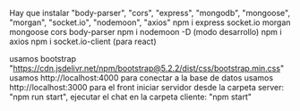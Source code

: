  Hay que instalar "body-parser", "cors", "express", "mongodb", "mongoose", "morgan", "socket.io", "nodemoon", "axios"
 npm i express socket.io morgan mongoose cors body-parser
 npm i nodemoon -D (modo desarrollo)
 npm i axios
 npm i socket.io-client (para react)

usamos bootstrap "https://cdn.jsdelivr.net/npm/bootstrap@5.2.2/dist/css/bootstrap.min.css"
usamos http://localhost:4000 para conectar a la base de datos
usamos http://localhost:3000 para el front
iniciar servidor desde la carpeta server: "npm run start", ejecutar el chat en la carpeta cliente: "npm start"

